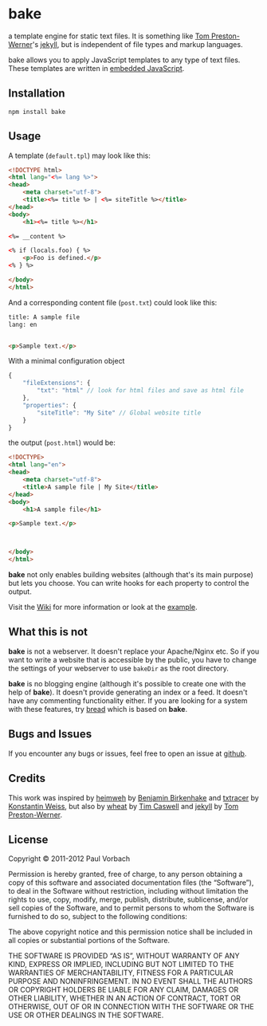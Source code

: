 # bake

a template engine for static text files. It is something like
[Tom Preston-Werner][mojombo]'s [jekyll][jekyll], but is independent of file
types and markup languages.

bake allows you to apply JavaScript templates to any type of text files. These
templates are written in [embedded JavaScript][ejs].

## Installation

```
npm install bake
```

## Usage

A template (`default.tpl`) may look like this:

```html
<!DOCTYPE html>
<html lang="<%= lang %>">
<head>
	<meta charset="utf-8">
	<title><%= title %> | <%= siteTitle %></title>
</head>
<body>
	<h1><%= title %></h1>

<%= __content %>

<% if (locals.foo) { %>
	<p>Foo is defined.</p>
<% } %>

</body>
</html>
```

And a corresponding content file (`post.txt`) could look like this:

```html
title: A sample file
lang: en


<p>Sample text.</p>
```

With a minimal configuration object

```javascript
{
	"fileExtensions": {
		"txt": "html" // look for html files and save as html file
	},
	"properties": {
		"siteTitle": "My Site" // Global website title
	}
}
```

the output (`post.html`) would be:

```html
<!DOCTYPE>
<html lang="en">
<head>
	<meta charset="utf-8">
	<title>A sample file | My Site</title>
</head>
<body>
	<h1>A sample file</h1>

<p>Sample text.</p>



</body>
</html>
```

**bake** not only enables building websites (although that's its main purpose)
but lets you choose. You can write hooks for each property to control the
output.

Visit the [Wiki][wiki] for more information or look at the [example][example].


## What this is not

**bake** is not a webserver. It doesn't replace your Apache/Nginx etc. So if you
want to write a website that is accessible by the public, you have to change the
settings of your webserver to use `bakeDir` as the root directory.

**bake** is no blogging engine (although it's possible to create one with the
help of **bake**). It doesn't provide generating an index or a feed. It doesn't
have any commenting functionality either. If you are looking for a system with
these features, try [bread][bread] which is based on **bake**.


## Bugs and Issues

If you encounter any bugs or issues, feel free to open an issue at
[github][issues].


## Credits

This work was inspired by [heimweh][heimweh] by [Benjamin Birkenhake][ben_] and
[txtracer][txtracer] by [Konstantin Weiss][konnexus], but also by
[wheat][wheat] by [Tim Caswell][creationix] and [jekyll][jekyll] by [Tom
Preston-Werner][mojombo].

[jekyll]: http://jekyllrb.com/
[mojombo]: http://tom.preston-werner.com/
[ejs]: //github.com/visionmedia/ejs
[npm]: http://npmjs.org/
[wiki]: //github.com/pvorb/node-bake/wiki
[example]: //github.com/pvorb/node-bake/tree/master/example
[bread]: //github.com/pvorb/node-bread
[issues]: //github.com/pvorb/node-bake/issues
[mit]: http://vorb.de/license/mit.html

[heimweh]: http://anmutunddemut.de/serie/on-my-way-to-heimweh.html
[ben_]: http://anmutunddemut.de/
[txtracer]: http://konnexus.net/lexicon/txtracer
[konnexus]: http://konnexus.net/
[wheat]: //github.com/creationix/wheat
[creationix]: //github.com/creationix
[mojombo]: http://tom.preston-werner.com/

## License

Copyright © 2011-2012 Paul Vorbach

Permission is hereby granted, free of charge, to any person obtaining a copy of
this software and associated documentation files (the “Software”), to deal in
the Software without restriction, including without limitation the rights to
use, copy, modify, merge, publish, distribute, sublicense, and/or sell copies of
the Software, and to permit persons to whom the Software is furnished to do so,
subject to the following conditions:

The above copyright notice and this permission notice shall be included in all
copies or substantial portions of the Software.

THE SOFTWARE IS PROVIDED “AS IS”, WITHOUT WARRANTY OF ANY KIND, EXPRESS OR
IMPLIED, INCLUDING BUT NOT LIMITED TO THE WARRANTIES OF MERCHANTABILITY, FITNESS
FOR A PARTICULAR PURPOSE AND NONINFRINGEMENT. IN NO EVENT SHALL THE AUTHORS OR
COPYRIGHT HOLDERS BE LIABLE FOR ANY CLAIM, DAMAGES OR OTHER LIABILITY, WHETHER
IN AN ACTION OF CONTRACT, TORT OR OTHERWISE, OUT OF OR IN CONNECTION WITH THE
SOFTWARE OR THE USE OR OTHER DEALINGS IN THE SOFTWARE.
